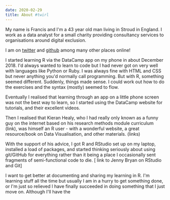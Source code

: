 ```yaml
---
date: 2020-02-29
title: About #twirl
---
```


My name is Francis and I'm a 43 year old man living in Stroud in England.
I work as a data analyst for a small charity providing consultancy services to organisations around digital exclusion.

I am on
[twitter](https://twitter.com/ludictech) and
[github](https://github.com/francisbarton)
among many other places online!

I started learning R via the DataCamp app on my phone in about December 2018.
I'd always wanted to learn to code but I had never got on very well with languages like Python or Ruby.
I was always fine with HTML and CSS but never anything you'd normally call programming.
But with R, something seemed different.
Suddenly, things made sense.
I could work out how to do the exercises and the syntax (mostly) seemed to flow.

Eventually I realised that learning through an app on a little phone screen was not the best way to learn, so I started using the DataCamp website for tutorials, and their excellent videos.

Then I realised that Kieran Healy, who I had really only known as a funny guy on the internet based on his research methods module curriculum (link), was himself an R user - with a wonderful website, a great resource/book on Data Visualisation, and other materials. (links)

With the support of his advice, I got R and RStudio set up on my laptop, installed a load of packages, and started thinking seriously about using git/GitHub for everything rather than it being a place I occasionally sent fragments of semi-functional code to die. [ link to Jenny Bryan on RStudio and Git]

<!-- note - interesting what helps us to learn, what gives us confidence,... not always things you could have predicted or things you can control... very personal -->

I want to get better at documenting and sharing my learning in R.
I'm learning stuff all the time but usually I am in a hurry to get something done, or I'm just so relieved I have finally succeeded in doing something that I just move on.
Although I'll have the 
